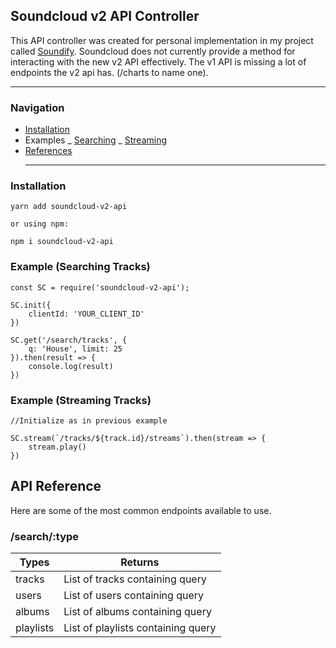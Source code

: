 ## Soundcloud v2 API Controller

This API controller was created for personal implementation in my project called [Soundify](https://github.com/barenddt/soundify). Soundcloud does not currently provide a method for interacting with the new v2 API effectively. The v1 API is missing a lot of endpoints the v2 api has. (/charts to name one).

<hr />

### Navigation

- [Installation](#install)
- Examples
  _ [Searching](#search)
  _ [Streaming](#stream)
- [References](#reference)
  <hr/>

### <span id="install">Installation</span>

    yarn add soundcloud-v2-api

    or using npm:

    npm i soundcloud-v2-api

### <span id="search">Example (Searching Tracks)</span>

    const SC = require('soundcloud-v2-api');

    SC.init({
    	clientId: 'YOUR_CLIENT_ID'
    })

    SC.get('/search/tracks', {
    	q: 'House', limit: 25
    }).then(result => {
    	console.log(result)
    })

### <span id="stream">Example (Streaming Tracks)</span>

    //Initialize as in previous example

    SC.stream(`/tracks/${track.id}/streams`).then(stream => {
        stream.play()
    })

## API Reference

Here are some of the most common endpoints available to use.

### /search/:type

| Types     | Returns                            |
| --------- | ---------------------------------- |
| tracks    | List of tracks containing query    |
| users     | List of users containing query     |
| albums    | List of albums containing query    |
| playlists | List of playlists containing query |
